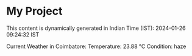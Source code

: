 # My Project

This content is dynamically generated in Indian Time (IST): 2024-01-26 09:24:32 IST


Current Weather in Coimbatore:
Temperature: 23.88 °C
Condition: haze
